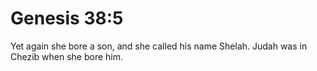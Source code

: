 # Genesis 38:5

Yet again she bore a son, and she called his name Shelah. Judah was in Chezib when she bore him.
